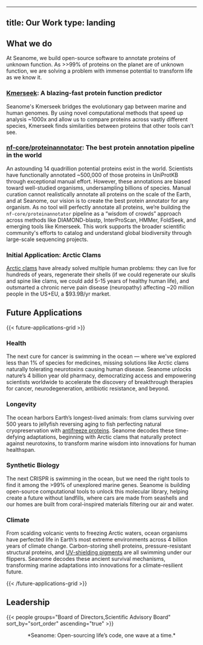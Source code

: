 
---
title: Our Work
type: landing
---


## What we do

At Seanome, we build open-source software to annotate proteins of unknown function. As >>99% of proteins on the planet are of unknown function, we are solving a problem with immense potential to transform life as we know it.

### [Kmerseek](https://github.com/seanome/kmerseek/): A blazing-fast protein function predictor

Seanome's Kmerseek bridges the evolutionary gap between marine and human genomes. By using novel computational methods that speed up analysis ~1000x and allow us to compare proteins across vastly different species, Kmerseek finds similarities between proteins that other tools can’t see.

### [nf-core/proteinannotator](https://github.com/nf-core/proteinannotator): The best protein annotation pipeline in the world

An astounding 14 quadrillion potential proteins exist in the world. Scientists have functionally annotated ~500,000 of those proteins in UniProtKB through exceptional manual effort. However, these annotations are biased toward well-studied organisms, undersampling billions of species. Manual curation cannot realistically annotate all proteins on the scale of the Earth, and at Seanome, our vision is to create the best protein annotator for any organism. As no tool will perfectly annotate all proteins, we’re building the `nf-core/proteinannotator` pipeline as a “wisdom of crowds” approach across methods like DIAMOND-blastp, InterProScan, HMMer, FoldSeek, and emerging tools like Kmerseek. This work supports the broader scientific community's efforts to catalog and understand global biodiversity through large-scale sequencing projects.

### Initial Application: Arctic Clams

[Arctic clams](https://blog.seanome.org/p/curing-diseases-with-arctic-clams) have already solved multiple human problems: they can live for hundreds of years, regenerate their shells (if we could regenerate our skulls and spine like clams, we could add 5-15 years of healthy human life), and outsmarted a chronic nerve pain disease (neuropathy) affecting ~20 million people in the US+EU, a $93.9B/yr market.

## Future Applications


{{< future-applications-grid >}}

<div class="future-applications-card">
  <!-- <img src="/media/applications/health.jpg" alt="Health"> -->
  <h3>Health</h3>
  <p>The next cure for cancer is swimming in the ocean — where we've explored less than 1% of species for medicines, missing solutions like Arctic clams naturally tolerating neurotoxins causing human disease. Seanome unlocks nature’s 4 billion year old pharmacy, democratizing access and empowering scientists worldwide to accelerate the discovery of breakthrough therapies for cancer, neurodegeneration, antibiotic resistance, and beyond.</p>
</div>

<div class="future-applications-card">
  <!-- <img src="/media/applications/longevity.jpg" alt="Longevity"> -->
  <h3>Longevity</h3>
  <p>The ocean harbors Earth’s longest-lived animals: from clams surviving over 500 years to jellyfish reversing aging to fish perfecting natural cryopreservation with <a href="https://en.wikipedia.org/wiki/Antifreeze_protein">antifreeze proteins</a>. Seanome decodes these time-defying adaptations, beginning with Arctic clams that naturally protect against neurotoxins, to transform marine wisdom into innovations for human healthspan.
</p>
</div>

<div class="future-applications-card">
  <!-- <img src="/media/applications/synthetic-bio.jpg" alt="Synthetic Biology"> -->
  <h3>Synthetic Biology</h3>
  <p>The next CRISPR is swimming in the ocean, but we need the right tools to find it among the >99% of unexplored marine genes. Seanome is building open-source computational tools to unlock this molecular library, helping create a future without landfills, where cars are made from seashells and our homes are built from coral-inspired materials filtering our air and water.</p>
</div>

<div class="future-applications-card">
  <!-- <img src="/media/applications/climate.jpg" alt="Climate"> -->
  <h3>Climate</h3>
  <p>From scalding volcanic vents to freezing Arctic waters, ocean organisms have perfected life in Earth’s most extreme environments across 4 billion years of climate change. Carbon-storing shell proteins, pressure-resistant structural proteins, and <a href="https://beautymatter.com/articles/arcaea-acquires-biotech-start-up-gadusol-laboratories">UV-shielding pigments</a> are all swimming under our flippers. Seanome decodes these ancient survival mechanisms, transforming marine adaptations into innovations for a climate-resilient future.</p>
</div>

{{< /future-applications-grid >}}



## Leadership

{{< people groups="Board of Directors,Scientific Advisory Board" sort_by="sort_order" ascending="true" >}}

<center>
*Seanome: Open-sourcing life’s code, one wave at a time.*
</center>


